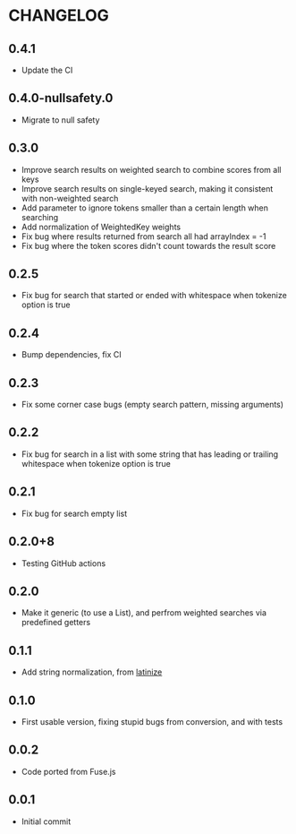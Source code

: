 # CHANGELOG

## 0.4.1
- Update the CI

## 0.4.0-nullsafety.0
- Migrate to null safety

## 0.3.0
- Improve search results on weighted search to combine scores from all keys
- Improve search results on single-keyed search, making it consistent with non-weighted search
- Add parameter to ignore tokens smaller than a certain length when searching
- Add normalization of WeightedKey weights
- Fix bug where results returned from search all had arrayIndex = -1
- Fix bug where the token scores didn't count towards the result score

## 0.2.5
- Fix bug for search that started or ended with whitespace when tokenize option is true

## 0.2.4
- Bump dependencies, fix CI

## 0.2.3
- Fix some corner case bugs (empty search pattern, missing arguments)

## 0.2.2
- Fix bug for search in a list with some string that has leading or trailing whitespace when tokenize option is true

## 0.2.1
- Fix bug for search empty list

## 0.2.0+8
- Testing GitHub actions

## 0.2.0
- Make it generic (to use a List<T>), and perfrom weighted searches via predefined getters

## 0.1.1
- Add string normalization, from [latinize](https://github.com/lucasmafra/latinize)

## 0.1.0
- First usable version, fixing stupid bugs from conversion, and with tests

## 0.0.2
- Code ported from Fuse.js

## 0.0.1
- Initial commit
